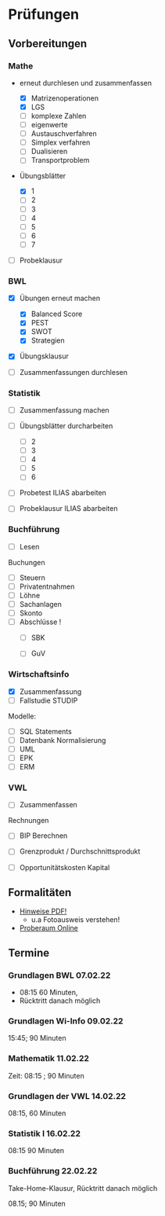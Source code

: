 # Prüfungen 



## Vorbereitungen



### Mathe

- erneut durchlesen und zusammenfassen

    - [x] Matrizenoperationen
    - [x] LGS
    - [ ] komplexe Zahlen 
    - [ ] eigenwerte
    - [ ] Austauschverfahren
    - [ ] Simplex verfahren
    - [ ] Dualisieren
    - [ ] Transportproblem

- Übungsblätter 

    - [x] 1
    - [ ] 2
    - [ ] 3
    - [ ] 4
    - [ ] 5
    - [ ] 6
    - [ ] 7

- [ ] Probeklausur



### BWL

- [x] Übungen erneut machen
    - [x] Balanced Score
    - [x] PEST
    - [x] SWOT
    - [x] Strategien
- [x] Übungsklausur
- [ ] Zusammenfassungen durchlesen



### Statistik

- [ ] Zusammenfassung machen
- [ ] Übungsblätter durcharbeiten
    - [ ] 2
    - [ ] 3
    - [ ] 4
    - [ ] 5
    - [ ] 6
- [ ] Probetest ILIAS abarbeiten
- [ ] Probeklausur ILIAS abarbeiten



### Buchführung

- [ ] Lesen

Buchungen

- [ ] Steuern
- [ ] Privatentnahmen
- [ ] Löhne
- [ ] Sachanlagen
- [ ] Skonto
- [ ] Abschlüsse !
    - [ ] SBK
    - [ ] GuV



### Wirtschaftsinfo

- [x] Zusammenfassung
- [ ] Fallstudie STUDIP

Modelle:

- [ ] SQL Statements
- [ ] Datenbank Normalisierung
- [ ] UML
- [ ] EPK
- [ ] ERM

### VWL

- [ ] Zusammenfassen

Rechnungen

- [ ] BIP Berechnen
- [ ] Grenzprodukt / Durchschnittsprodukt
- [ ] Opportunitätskosten Kapital



## Formalitäten

- [Hinweise PDF!](https://wcms.itz.uni-halle.de/download.php?down=60793&elem=3400651)
    - u.a Fotoausweis verstehen!
- [Proberaum Online](https://exam.itz.uni-halle.de/goto.php?target=crs_3452&client_id=exam)

## Termine

### Grundlagen BWL 07.02.22

- 08:15 60 Minuten, 
- Rücktritt danach möglich

### Grundlagen Wi-Info 09.02.22

15:45; 90 Minuten

### Mathematik 11.02.22 

Zeit: 08:15 ; 90 Minuten

### Grundlagen der VWL 14.02.22

08:15, 60 Minuten

### Statistik I 16.02.22 

08:15 90 Minuten

### Buchführung 22.02.22

Take-Home-Klausur, Rücktritt danach möglich

08.15; 90 Minuten

